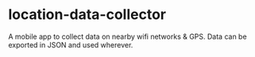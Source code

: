 # location-data-collector
A  mobile app to collect data on nearby wifi networks &amp; GPS. Data can be exported in JSON and used wherever.
